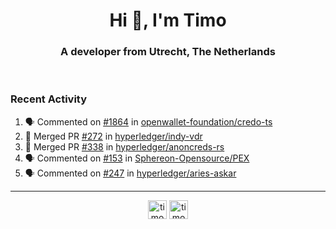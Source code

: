 <h1 align="center">Hi 👋, I'm Timo</h1>
<h3 align="center">A developer from Utrecht, The Netherlands</h3>
<br/>
<!-- https://github.com/rahuldkjain/github-profile-readme-generator --!>

<!--  <p align="left"><img src="https://github-readme-stats.vercel.app/api?username=timoglastra&show_icons=true&count_private=true&" alt="timoglastra" /></p> --!>

<!--
Github language stats
<p align="left"><img src="https://github-readme-stats.vercel.app/api/top-langs/?username=timoglastra&layout=compact" alt="timoglastra" /><p>
-->

<!-- Codestats language stats -->
<!-- <p align="left"><img src="https://codestats-readme.vercel.app/api/top-langs/?username=timoglastra&layout=compact&language_count=12" alt="timoglastra" /><p>    --!>
  
<h3>Recent Activity</h3>

<!--START_SECTION:activity-->
1. 🗣 Commented on [#1864](https://github.com/openwallet-foundation/credo-ts/issues/1864#issuecomment-2108740589) in [openwallet-foundation/credo-ts](https://github.com/openwallet-foundation/credo-ts)
2. 🎉 Merged PR [#272](https://github.com/hyperledger/indy-vdr/pull/272) in [hyperledger/indy-vdr](https://github.com/hyperledger/indy-vdr)
3. 🎉 Merged PR [#338](https://github.com/hyperledger/anoncreds-rs/pull/338) in [hyperledger/anoncreds-rs](https://github.com/hyperledger/anoncreds-rs)
4. 🗣 Commented on [#153](https://github.com/Sphereon-Opensource/PEX/pull/153#issuecomment-2106637107) in [Sphereon-Opensource/PEX](https://github.com/Sphereon-Opensource/PEX)
5. 🗣 Commented on [#247](https://github.com/hyperledger/aries-askar/pull/247#issuecomment-2106622913) in [hyperledger/aries-askar](https://github.com/hyperledger/aries-askar)
<!--END_SECTION:activity-->

---

<p align="center">
<a href="https://twitter.com/timoglastra" target="blank"><img align="center" src="https://cdn.jsdelivr.net/npm/simple-icons@3.0.1/icons/twitter.svg" alt="timoglastra" height="30" width="30" /></a>
<a href="https://linkedin.com/in/timoglastra" target="blank"><img align="center" src="https://cdn.jsdelivr.net/npm/simple-icons@3.0.1/icons/linkedin.svg" alt="timoglastra" height="30" width="30" /></a>
</p>



